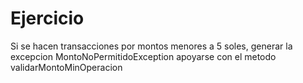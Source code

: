 # Ejercicio  

Si se hacen transacciones por montos menores a
5 soles, generar la excepcion MontoNoPermitidoException
apoyarse con el metodo validarMontoMinOperacion
	